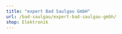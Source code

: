 ```yaml
---
title: "expert Bad Saulgau GmbH"
url: /bad-saulgau/expert-bad-saulgau-gmbh/
shop: Elektronik
---
```

